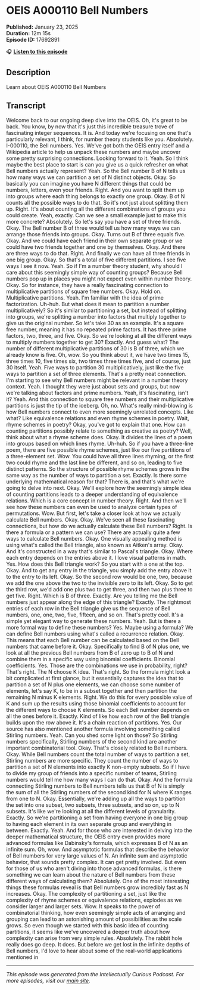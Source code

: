 # OEIS A000110 Bell Numbers

**Published:** January 23, 2025  
**Duration:** 12m 15s  
**Episode ID:** 17692891

🎧 **[Listen to this episode](https://intellectuallycurious.buzzsprout.com/2529712/episodes/17692891-oeis-a000110-bell-numbers)**

## Description

Learn about OEIS A000110 Bell Numbers

## Transcript

Welcome back to our ongoing deep dive into the OEIS. Oh, it's great to be back. You know, by now that it's just this incredible treasure trove of fascinating integer sequences. It is. And today we're focusing on one that's particularly relevant, I think, for number theory students like you. Absolutely. I-000110, the Bell numbers. Yes. We've got both the OEIS entry itself and a Wikipedia article to help us unpack these numbers and maybe uncover some pretty surprising connections. Looking forward to it. Yeah. So I think maybe the best place to start is can you give us a quick refresher on what Bell numbers actually represent? Yeah. So the Bell number B of N tells us how many ways we can partition a set of N distinct objects. Okay. So basically you can imagine you have N different things that could be numbers, letters, even your friends. Right. And you want to split them up into groups where each thing belongs to exactly one group. Okay. B of N counts all the possible ways to do that. So it's not just about splitting them up. Right. It's about counting all the different combinations of groups you could create. Yeah, exactly. Can we see a small example just to make this more concrete? Absolutely. So let's say you have a set of three friends. Okay. The Bell number B of three would tell us how many ways we can arrange those friends into groups. Okay. Turns out B of three equals five. Okay. And we could have each friend in their own separate group or we could have two friends together and one by themselves. Okay. And there are three ways to do that. Right. And finally we can have all three friends in one big group. Okay. So that's a total of five different partitions. I see five ways I see it now. Yeah. So if I'm a number theory student, why should I care about this seemingly simple way of counting groups? Because Bell numbers pop up in places you might not expect even within number theory. Okay. So for instance, they have a really fascinating connection to multiplicative partitions of square free numbers. Okay. Hold on. Multiplicative partitions. Yeah. I'm familiar with the idea of prime factorization. Uh-huh. But what does it mean to partition a number multiplicatively? So it's similar to partitioning a set, but instead of splitting into groups, we're splitting a number into factors that multiply together to give us the original number. So let's take 30 as an example. It's a square free number, meaning it has no repeated prime factors. It has three prime factors, two, three, and five. Okay. So we're looking at all the different ways to multiply numbers together to get 30? Exactly. And guess what? The number of different multiplicative partitions of 30 is B of three, which we already know is five. Oh, wow. So you think about it, we have two times 15, three times 10, five times six, two times three times five, and of course, just 30 itself. Yeah. Five ways to partition 30 multiplicatively, just like the five ways to partition a set of three elements. That's a pretty neat connection. I'm starting to see why Bell numbers might be relevant in a number theory context. Yeah. I thought they were just about sets and groups, but now we're talking about factors and prime numbers. Yeah, it's fascinating, isn't it? Yeah. And this connection to square free numbers and their multiplicative partitions is just the tip of the iceberg. Oh, no. What's really mind-blowing is how Bell numbers connect to even more seemingly unrelated concepts. Like what? Like equivalence relations and even rhyme schemes in poetry. Wait, rhyme schemes in poetry? Okay, you've got to explain that one. How can counting partitions possibly relate to something as creative as poetry? Well, think about what a rhyme scheme does. Okay. It divides the lines of a poem into groups based on which lines rhyme. Uh-huh. So if you have a three-line poem, there are five possible rhyme schemes, just like our five partitions of a three-element set. Wow. You could have all three lines rhyming, or the first two could rhyme and the last line be different, and so on, leading to five distinct patterns. So the structure of possible rhyme schemes grows in the same way as the number of ways to partition a set. Exactly. Is there some underlying mathematical reason for that? There is, and that's what we're going to delve into next. Okay. We'll explore how the seemingly simple idea of counting partitions leads to a deeper understanding of equivalence relations. Which is a core concept in number theory. Right. And then we'll see how these numbers can even be used to analyze certain types of permutations. Wow. But first, let's take a closer look at how we actually calculate Bell numbers. Okay. Okay. We've seen all these fascinating connections, but how do we actually calculate these Bell numbers? Right. Is there a formula or a pattern we can use? There are actually quite a few ways to calculate Bell numbers. Okay. One visually appealing method is using what's called the Bell triangle, also known as Aitken's array. Okay. And it's constructed in a way that's similar to Pascal's triangle. Okay. Where each entry depends on the entries above it. I love visual patterns in math. Yes. How does this Bell triangle work? So you start with a one at the top. Okay. And to get any entry in the triangle, you simply add the entry above it to the entry to its left. Okay. So the second row would be one, two, because we add the one above the two to the invisible zero to its left. Okay. So to get the third row, we'd add one plus two to get three, and then two plus three to get five. Right. Which is B of three. Exactly. Are you telling me the Bell numbers just appear along the edge of this triangle? Exactly. The rightmost entries of each row in the Bell triangle give us the sequence of Bell numbers, one, one, two, five, fifteen, and so on. That's pretty cool. It's a simple yet elegant way to generate these numbers. Yeah. But is there a more formal way to define these numbers? Yes. Maybe using a formula? We can define Bell numbers using what's called a recurrence relation. Okay. This means that each Bell number can be calculated based on the Bell numbers that came before it. Okay. Specifically to find B of N plus one, we look at all the previous Bell numbers from B of zero up to B of N and combine them in a specific way using binomial coefficients. Binomial coefficients. Yes. Those are the combinations we use in probability, right? That's right. The N choose K idea. That's right. So the formula might look a bit complicated at first glance, but it essentially captures the idea that to partition a set of N plus one elements, we can choose some number of elements, let's say K, to be in a subset together and then partition the remaining N minus K elements. Right. We do this for every possible value of K and sum up the results using those binomial coefficients to account for the different ways to choose K elements. So each Bell number depends on all the ones before it. Exactly. Kind of like how each row of the Bell triangle builds upon the row above it. It's a chain reaction of partitions. Yes. Our source has also mentioned another formula involving something called Stirling numbers. Yeah. Can you shed some light on those? So Stirling numbers specifically, Stirling numbers of the second kind are another important combinatorial tool. Okay. That's closely related to Bell numbers. Okay. While Bell numbers count the total number of ways to partition a set, Stirling numbers are more specific. They count the number of ways to partition a set of N elements into exactly K non-empty subsets. So if I have to divide my group of friends into a specific number of teams, Stirling numbers would tell me how many ways I can do that. Okay. And the formula connecting Stirling numbers to Bell numbers tells us that B of N is simply the sum of all the Stirling numbers of the second kind for N where K ranges from one to N. Okay. Essentially, we're adding up all the ways to partition the set into one subset, two subsets, three subsets, and so on, up to N subsets. It's like we're looking at all the different levels of granularity. Exactly. So we're partitioning a set from having everyone in one big group to having each element in its own separate group and everything in between. Exactly. Yeah. And for those who are interested in delving into the deeper mathematical structure, the OEIS entry even provides more advanced formulas like Dabinsky's formula, which expresses B of N as an infinite sum. Oh, wow. And asymptotic formulas that describe the behavior of Bell numbers for very large values of N. An infinite sum and asymptotic behavior, that sounds pretty complex. It can get pretty involved. But even for those of us who aren't diving into those advanced formulas, is there something we can learn about the nature of Bell numbers from these different ways of calculating them? Absolutely. One of the most interesting things these formulas reveal is that Bell numbers grow incredibly fast as N increases. Okay. The complexity of partitioning a set, just like the complexity of rhyme schemes or equivalence relations, explodes as we consider larger and larger sets. Wow. It speaks to the power of combinatorial thinking, how even seemingly simple acts of arranging and grouping can lead to an astonishing amount of possibilities as the scale grows. So even though we started with this basic idea of counting partitions, it seems like we've uncovered a deeper truth about how complexity can arise from very simple rules. Absolutely. The rabbit hole really does go deep. It does. But before we get lost in the infinite depths of Bell numbers, I'd love to hear about some of the real-world applications mentioned in

---
*This episode was generated from the Intellectually Curious Podcast. For more episodes, visit our [main site](https://intellectuallycurious.buzzsprout.com).*
